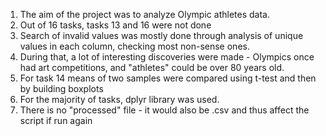 1. The aim of the project was to analyze Olympic athletes data. 
2. Out of 16 tasks, tasks 13 and 16 were not done
3. Search of invalid values was mostly done through analysis of unique values in each column, checking most non-sense ones.
4. During that, a lot of interesting discoveries were made - Olympics once had art competitions, and "athletes" could be over 80 years old.
5.  For task 14 means of two samples were compared using t-test and then by building boxplots
6.  For the majority of tasks, dplyr library was used. 
7.  There is no "processed" file - it would also be .csv and thus affect the script if run again
